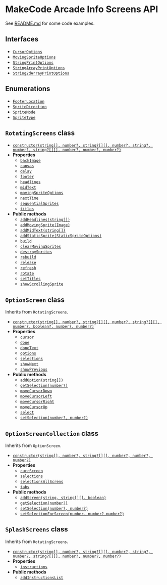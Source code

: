 # MakeCode Arcade Info Screens API

See [README.md](README.md) for some code examples.

## Interfaces

- [`CursorOptions`](CursorOptions.md)
- [`MovingSpriteOptions`](MovingSpriteOptions.md)
- [`StringPrintOptions`](StringPrintOptions.md)
- [`StringArrayPrintOptions`](StringArrayPrintOptions.md)
- [`String2dArrayPrintOptions`](String2dArrayPrintOptions.md)

## Enumerations

- [`FooterLocation`](FooterLocation.md)
- [`SpriteDirection`](SpriteDirection.md)
- [`SpriteMode`](SpriteMode.md)
- [`SpriteType`](SpriteType.md)

## `RotatingScreens` class

- [`constructor(string[], number?, string?[][], number?, string?, number?, string?[][], number?, number?, number?)`](RotatingScreens.constructor.md)
- **Properties**
  - [`backImage`](RotatingScreens.backImage.md)
  - [`canvas`](RotatingScreens.canvas.md)
  - [`delay`](RotatingScreens.delay.md)
  - [`footer`](RotatingScreens.footer.md)
  - [`headlines`](RotatingScreens.headlines.md)
  - [`midText`](RotatingScreens.midText.md)
  - [`movingSpriteOptions`](RotatingScreens.movingSpriteOptions.md)
  - [`nextTime`](RotatingScreens.nextTime.md)
  - [`sequentialSprites`](RotatingScreens.sequentialSprites.md)
  - [`titles`](RotatingScreens.titles.md)
- **Public methods**
  - [`addHeadlines(string[])`](RotatingScreens.addHeadlines.md)
  - [`addMovingSprite(Image)`](RotatingScreens.addMovingSprite.md)
  - [`addMidText(string[])`](RotatingScreens.addMidText.md)
  - [`addStaticSprite(StaticSpriteOptions)`](RotatingScreens.addStaticSprite.md)
  - [`build`](RotatingScreens.build.md)
  - [`clearMovingSprites`](RotatingScreens.clearMovingSprites)
  - [`destroySprites`](RotatingScreens.destroySprites.md)
  - [`rebuild`](RotatingScreens.rebuild.md)
  - [`release`](RotatingScreens.release.md)
  - [`refresh`](RotatingScreens.refresh.md)
  - [`rotate`](RotatingScreens.rotate.md)
  - [`setTitles`](RotatingScreens.setTitles.md)
  - [`showScrollingSprite`](RotatingScreens.showScrollingSprite.md)

## `OptionScreen` class

Inherits from `RotatingScreens`.

- [`constructor(string[], number?, string?[][], number?, string?[][], number?, boolean?, number?, number?)`](OptionScreen.constructor.md)
- **Properties**
  - [`cursor`](OptionScreen.cursor.md)
  - [`done`](OptionScreen.done.md)
  - [`doneText`](OptionScreen.doneText.md)
  - [`options`](OptionScreen.options.md)
  - [`selections`](OptionScreen.selections.md)
  - [`showNext`](OptionScreen.showNext.md)
  - [`showPrevious`](OptionScreen.showPrevious.md) 
- **Public methods**
  - [`addOption(string[])`](OptionScreen.addOption.md)
  - [`getSelection(number?)`](OptionScreen.getSelection.md)
  - [`moveCursorDown`](OptionScreen.moveCursorDown.md)
  - [`moveCursorLeft`](OptionScreen.moveCursorLeft.md)
  - [`moveCursorRight`](OptionScreen.moveCursorRight.md)
  - [`moveCursorUp`](OptionScreen.moveCursorUp.md)
  - [`select`](OptionScreen.select.md)
  - [`setSelection(number?, number?)`](OptionScreen.setSelection.md)

## `OptionScreenCollection` class

Inherits from `OptionScreen`.

- [`constructor(string[], number?, string?[][], number?, number?, number?)`](OptionScreenCollection.constructor.md)
- **Properties**
  - [`currScreen`](OptionScreenCollection.currScreen.md)
  - [`selections`](OptionScreenCollection.selections.md)
  - [`selectionsAllScrens`](OptionScreenCollection.selectionsAllScreens.md)
  - [`tabs`](OptionScreenCollection.tabs.md)
- **Public methods**
  - [`addScreen(string, string[][], boolean)`](OptionScreenCollection.addScreen.md)
  - [`getSelection(number?)`](OptionScreenCollection.getSelection.md)
  - [`setSelection(number?, number?)`](OptionScreenCollection.setSelection.md)
  - [`setSelectionForScreen(number, number? number?)`](OptionScreenCollection.setSelectionsForScreen.md)

## `SplashScreens` class

Inherits from `RotatingScreens`.

- [`constructor(string[], number?, string?[][], number?, string?, number?, string?[][], number?, number?, number?)`](SplashScreens.constructor.md)
- **Properties**
  - [`instructions`](SplashScreens.instructions.md)
- **Public methods**
  - [`addInstructionsList`](SplashScreens.addInstructionsList.md)
